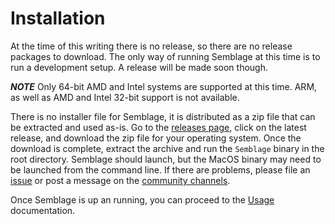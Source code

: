 # Installation

At the time of this writing there is no release, so there are no release packages to download. The only way of running Semblage at this time is to run a development setup. A release will be made soon though.

***NOTE*** Only 64-bit AMD and Intel systems are supported at this time. ARM, as well as AMD and Intel 32-bit support is not available.

There is no installer file for Semblage, it is distributed as a zip file that can be extracted and used as-is. Go to the [releases page](https://github.com/7BIndustries/Semblage/releases), click on the latest release, and download the zip file for your operating system. Once the download is complete, extract the archive and run the `Semblage` binary in the root directory. Semblage should launch, but the MacOS binary may need to be launched from the command line. If there are problems, please file an [issue](https://github.com/7BIndustries/Semblage/issues) or post a message on the [community channels](community.md#communication-channels).

Once Semblage is up an running, you can proceed to the [Usage](usage.md) documentation.